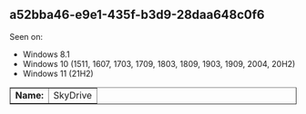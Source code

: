 ## a52bba46-e9e1-435f-b3d9-28daa648c0f6

Seen on:
* Windows 8.1
* Windows 10 (1511, 1607, 1703, 1709, 1803, 1809, 1903, 1909, 2004, 20H2)
* Windows 11 (21H2)

<table border="1" class="docutils">
  <tbody>
    <tr>
      <td><b>Name:</b></td>
      <td>SkyDrive</td>
    </tr>
  </tbody>
</table>

